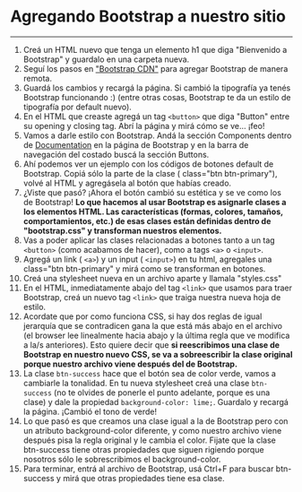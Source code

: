 # Agregando Bootstrap a nuestro sitio
___

1. Creá un HTML nuevo que tenga un elemento h1 que diga "Bienvenido a Bootstrap" y guardalo en una carpeta nueva.
2. Seguí los pasos en ["Bootstrap CDN"](https://getbootstrap.com/docs/4.4/getting-started/download/#bootstrapcdn) para agregar Bootstrap de manera remota.
3. Guardá los cambios y recargá la página. Si cambió la tipografía ya tenés Bootstrap funcionando :\) \(entre otras cosas, Bootstrap te da un estilo de tipografía por default nuevo\).
4. En el HTML que creaste agregá un tag ``<button>`` que diga "Button" entre su opening y closing tag. Abrí la página y mirá cómo se ve… ¡feo!
5. Vamos a darle estilo con Bootstrap. Andá la sección Components dentro de [Documentation](https://getbootstrap.com/docs/4.4/getting-started/introduction/) en la página de Bootstrap y en la barra de navegación del costado buscá la sección Buttons.
6. Ahí podemos ver un ejemplo con los códigos de botones default de Bootstrap. Copiá sólo la parte de la clase \( class="btn btn-primary"\), volvé al HTML y agregásela al botón que habías creado.
7. ¿Viste que pasó? ¡Ahora el botón cambió su estética y se ve como los de Bootstrap! **Lo que hacemos al usar Bootstrap es asignarle clases a los elementos HTML. Las características (formas, colores, tamaños, comportamientos, etc.) de esas clases están definidas dentro de "bootstrap.css" y transforman nuestros elementos.**
8. Vas a poder aplicar las clases relacionadas a botones tanto a un tag ``<button>`` \(como acabamos de hacer\), como a tags ``<a>`` o ``<input>``.
9. Agregá un link \( ``<a>``\) y un input \( ``<input>``\) en tu html, agregales una class="btn btn-primary" y mirá como se transforman en botones.	
10. Creá una stylesheet nueva en un archivo aparte y llamala "styles.css"
11. En el HTML, inmediatamente abajo del tag ``<link>`` que usamos para traer Bootstrap, creá un nuevo tag ``<link>`` que traiga nuestra nueva hoja de estilo.
12. Acordate que por como funciona CSS, si hay dos reglas de igual jerarquía que se contradicen gana la que está más abajo en el archivo \(el browser lee linealmente hacia abajo y la última regla que ve modifica a la/s anteriores\). Esto quiere decir que **si reescribimos una clase de Bootstrap en nuestro nuevo CSS, se va a sobreescribir la clase original porque nuestro archivo viene después del de Bootstrap.**
13. La clase ``btn-success`` hace que el botón sea de color verde, vamos a cambiarle la tonalidad. En tu nueva stylesheet creá una clase ``btn-success`` \(no te olvides de ponerle el punto adelante, porque es una clase\) y dale la propiedad ``background-color: lime;``. Guardalo y recargá la página. ¡Cambió el tono de verde!
14. Lo que pasó es que creamos una clase igual a la de Bootstrap pero con un atributo background-color diferente, y como nuestro archivo viene después pisa la regla original y le cambia el color. Fijate que la clase btn-success tiene otras propiedades que siguen rigiendo porque nosotros sólo le sobrescribimos el background-color.
15. Para terminar, entrá al archivo de Bootstrap, usá Ctrl+F para buscar btn-success y mirá que otras propiedades tiene esa clase.